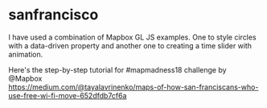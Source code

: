 # sanfrancisco
I have used a combination of Mapbox GL JS examples. One to style circles with a data-driven property and another one to creating a time slider with animation.

Here's the step-by-step tutorial for #mapmadness18 challenge by @Mapbox  
https://medium.com/@tayalavrinenko/maps-of-how-san-franciscans-who-use-free-wi-fi-move-652dfdb7cf6a
